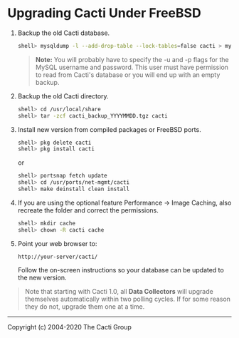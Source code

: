 # Upgrading Cacti Under FreeBSD

1. Backup the old Cacti database.

   ```sh
   shell> mysqldump -l --add-drop-table --lock-tables=false cacti > mysql.cacti
   ```

   > **Note:** You will probably have to specify the -u and -p flags for the
   > MySQL username and password. This user must have permission to read from
   > Cacti's database or you will end up with an empty backup.

2. Backup the old Cacti directory.

   ```sh
   shell> cd /usr/local/share
   shell> tar -zcf cacti_backup_YYYYMMDD.tgz cacti
   ```

3. Install new version from compiled packages or FreeBSD ports.

   ```sh
   shell> pkg delete cacti
   shell> pkg install cacti
   ```

   or

   ```sh
   shell> portsnap fetch update
   shell> cd /usr/ports/net-mgmt/cacti
   shell> make deinstall clean install
   ```

4. If you are using the optional feature Performance -> Image Caching, also
   recreate the folder and correct the permissions.

   ```sh
   shell> mkdir cache
   shell> chown -R cacti cache
   ```

5. Point your web browser to:

   `http://your-server/cacti/`

   Follow the on-screen instructions so your database can be updated to the
   new version.

> Note that starting with Cacti 1.0, all **Data Collectors** will upgrade
> themselves automatically within two polling cycles.  If for some reason they
> do not, upgrade them one at a time.

---
Copyright (c) 2004-2020 The Cacti Group
